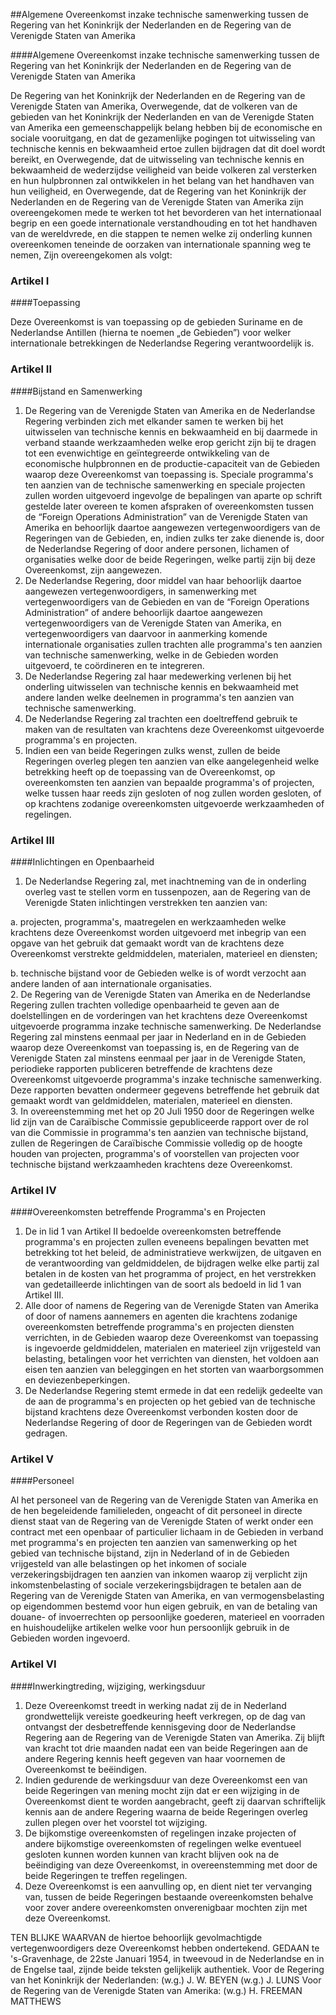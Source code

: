 <meta http-equiv='Content-Type' content='text/html; charset=utf-8' />

##Algemene Overeenkomst inzake technische samenwerking tussen de Regering van het Koninkrijk der Nederlanden en de Regering van de Verenigde Staten van Amerika

####Algemene Overeenkomst inzake technische samenwerking tussen de Regering van het Koninkrijk der Nederlanden en de Regering van de Verenigde Staten van Amerika

De Regering van het Koninkrijk der Nederlanden en de Regering van de Verenigde Staten van Amerika, Overwegende, dat de volkeren van de gebieden van het Koninkrijk der Nederlanden en van de Verenigde Staten van Amerika een gemeenschappelijk belang hebben bij de economische en sociale vooruitgang, en dat de gezamenlijke pogingen tot uitwisseling van technische kennis en bekwaamheid ertoe zullen bijdragen dat dit doel wordt bereikt, en Overwegende, dat de uitwisseling van technische kennis en bekwaamheid de wederzijdse veiligheid van beide volkeren zal versterken en hun hulpbronnen zal ontwikkelen in het belang van het handhaven van hun veiligheid, en Overwegende, dat de Regering van het Koninkrijk der Nederlanden en de Regering van de Verenigde Staten van Amerika zijn overeengekomen mede te werken tot het bevorderen van het internationaal begrip en een goede internationale verstandhouding en tot het handhaven van de wereldvrede, en die stappen te nemen welke zij onderling kunnen overeenkomen teneinde de oorzaken van internationale spanning weg te nemen,   Zijn overeengekomen als volgt:    

### Artikel  I  

####Toepassing

Deze Overeenkomst is van toepassing op de gebieden Suriname en de Nederlandse Antillen (hierna te noemen „de Gebieden”) voor welker internationale betrekkingen de Nederlandse Regering verantwoordelijk is.  

### Artikel  II  

####Bijstand en Samenwerking

1.  De Regering van de Verenigde Staten van Amerika en de Nederlandse Regering verbinden zich met elkander samen te werken bij het uitwisselen van technische kennis en bekwaamheid en bij daarmede in verband staande werkzaamheden welke erop gericht zijn bij te dragen tot een evenwichtige en geïntegreerde ontwikkeling van de economische hulpbronnen en de productie-capaciteit van de Gebieden waarop deze Overeenkomst van toepassing is. Speciale programma's ten aanzien van de technische samenwerking en speciale projecten zullen worden uitgevoerd ingevolge de bepalingen van aparte op schrift gestelde later overeen te komen afspraken of overeenkomsten tussen de “Foreign Operations Administration” van de Verenigde Staten van Amerika en behoorlijk daartoe aangewezen vertegenwoordigers van de Regeringen van de Gebieden, en, indien zulks ter zake dienende is, door de Nederlandse Regering of door andere personen, lichamen of organisaties welke door de beide Regeringen, welke partij zijn bij deze Overeenkomst, zijn aangewezen.   
2.  De Nederlandse Regering, door middel van haar behoorlijk daartoe aangewezen vertegenwoordigers, in samenwerking met vertegenwoordigers van de Gebieden en van de “Foreign Operations Administration” of andere behoorlijk daartoe aangewezen vertegenwoordigers van de Verenigde Staten van Amerika, en vertegenwoordigers van daarvoor in aanmerking komende internationale organisaties zullen trachten alle programma's ten aanzien van technische samenwerking, welke in de Gebieden worden uitgevoerd, te coördineren en te integreren.   
3.  De Nederlandse Regering zal haar medewerking verlenen bij het onderling uitwisselen van technische kennis en bekwaamheid met andere landen welke deelnemen in programma's ten aanzien van technische samenwerking.   
4.  De Nederlandse Regering zal trachten een doeltreffend gebruik te maken van de resultaten van krachtens deze Overeenkomst uitgevoerde programma's en projecten.   
5.  Indien een van beide Regeringen zulks wenst, zullen de beide Regeringen overleg plegen ten aanzien van elke aangelegenheid welke betrekking heeft op de toepassing van de Overeenkomst, op overeenkomsten ten aanzien van bepaalde programma's of projecten, welke tussen haar reeds zijn gesloten of nog zullen worden gesloten, of op krachtens zodanige overeenkomsten uitgevoerde werkzaamheden of regelingen.   

### Artikel  III  

####Inlichtingen en Openbaarheid

1.  De Nederlandse Regering zal, met inachtneming van de in onderling overleg vast te stellen vorm en tussenpozen, aan de Regering van de Verenigde Staten inlichtingen verstrekken ten aanzien van: 

a. projecten, programma's, maatregelen en werkzaamheden welke krachtens deze Overeenkomst worden uitgevoerd met inbegrip van een opgave van het gebruik dat gemaakt wordt van de krachtens deze Overeenkomst verstrekte geldmiddelen, materialen, materieel en diensten;  

b. technische bijstand voor de Gebieden welke is of wordt verzocht aan andere landen of aan internationale organisaties.     
2.  De Regering van de Verenigde Staten van Amerika en de Nederlandse Regering zullen trachten volledige openbaarheid te geven aan de doelstellingen en de vorderingen van het krachtens deze Overeenkomst uitgevoerde programma inzake technische samenwerking. De Nederlandse Regering zal minstens eenmaal per jaar in Nederland en in de Gebieden waarop deze Overeenkomst van toepassing is, en de Regering van de Verenigde Staten zal minstens eenmaal per jaar in de Verenigde Staten, periodieke rapporten publiceren betreffende de krachtens deze Overeenkomst uitgevoerde programma's inzake technische samenwerking. Deze rapporten bevatten ondermeer gegevens betreffende het gebruik dat gemaakt wordt van geldmiddelen, materialen, materieel en diensten.   
3.  In overeenstemming met het op 20 Juli 1950 door de Regeringen welke lid zijn van de Caraïbische Commissie gepubliceerde rapport over de rol van die Commissie in programma's ten aanzien van technische bijstand, zullen de Regeringen de Caraïbische Commissie volledig op de hoogte houden van projecten, programma's of voorstellen van projecten voor technische bijstand werkzaamheden krachtens deze Overeenkomst.   

### Artikel  IV  

####Overeenkomsten betreffende Programma's en Projecten

1.  De in lid 1 van Artikel II bedoelde overeenkomsten betreffende programma's en projecten zullen eveneens bepalingen bevatten met betrekking tot het beleid, de administratieve werkwijzen, de uitgaven en de verantwoording van geldmiddelen, de bijdragen welke elke partij zal betalen in de kosten van het programma of project, en het verstrekken van gedetailleerde inlichtingen van de soort als bedoeld in lid 1 van Artikel III.   
2.  Alle door of namens de Regering van de Verenigde Staten van Amerika of door of namens aannemers en agenten die krachtens zodanige overeenkomsten betreffende programma's en projecten diensten verrichten, in de Gebieden waarop deze Overeenkomst van toepassing is ingevoerde geldmiddelen, materialen en materieel zijn vrijgesteld van belasting, betalingen voor het verrichten van diensten, het voldoen aan eisen ten aanzien van beleggingen en het storten van waarborgsommen en deviezenbeperkingen.   
3.  De Nederlandse Regering stemt ermede in dat een redelijk gedeelte van de aan de programma's en projecten op het gebied van de technische bijstand krachtens deze Overeenkomst verbonden kosten door de Nederlandse Regering of door de Regeringen van de Gebieden wordt gedragen.   

### Artikel  V  

####Personeel

Al het personeel van de Regering van de Verenigde Staten van Amerika en de hen begeleidende familieleden, ongeacht of dit personeel in directe dienst staat van de Regering van de Verenigde Staten of werkt onder een contract met een openbaar of particulier lichaam in de Gebieden in verband met programma's en projecten ten aanzien van samenwerking op het gebied van technische bijstand, zijn in Nederland of in de Gebieden vrijgesteld van alle belastingen op het inkomen of sociale verzekeringsbijdragen ten aanzien van inkomen waarop zij verplicht zijn inkomstenbelasting of sociale verzekeringsbijdragen te betalen aan de Regering van de Verenigde Staten van Amerika, en van vermogensbelasting op eigendommen bestemd voor hun eigen gebruik, en van de betaling van douane- of invoerrechten op persoonlijke goederen, materieel en voorraden en huishoudelijke artikelen welke voor hun persoonlijk gebruik in de Gebieden worden ingevoerd.  

### Artikel  VI  

####Inwerkingtreding, wijziging, werkingsduur

1.  Deze Overeenkomst treedt in werking nadat zij de in Nederland grondwettelijk vereiste goedkeuring heeft verkregen, op de dag van ontvangst der desbetreffende kennisgeving door de Nederlandse Regering aan de Regering van de Verenigde Staten van Amerika. Zij blijft van kracht tot drie maanden nadat een van beide Regeringen aan de andere Regering kennis heeft gegeven van haar voornemen de Overeenkomst te beëindigen.   
2.  Indien gedurende de werkingsduur van deze Overeenkomst een van beide Regeringen van mening mocht zijn dat er een wijziging in de Overeenkomst dient te worden aangebracht, geeft zij daarvan schriftelijk kennis aan de andere Regering waarna de beide Regeringen overleg zullen plegen over het voorstel tot wijziging.   
3.  De bijkomstige overeenkomsten of regelingen inzake projecten of andere bijkomstige overeenkomsten of regelingen welke eventueel gesloten kunnen worden kunnen van kracht blijven ook na de beëindiging van deze Overeenkomst, in overeenstemming met door de beide Regeringen te treffen regelingen.   
4.  Deze Overeenkomst is een aanvulling op, en dient niet ter vervanging van, tussen de beide Regeringen bestaande overeenkomsten behalve voor zover andere overeenkomsten onverenigbaar mochten zijn met deze Overeenkomst.   

TEN BLIJKE WAARVAN de hiertoe behoorlijk gevolmachtigde vertegenwoordigers deze Overeenkomst hebben ondertekend. GEDAAN te 's-Gravenhage, de 22ste Januari 1954, in tweevoud in de Nederlandse en in de Engelse taal, zijnde beide teksten gelijkelijk authentiek. Voor de Regering van het Koninkrijk der Nederlanden: (w.g.) J. W. BEYEN (w.g.) J. LUNS Voor de Regering van de Verenigde Staten van Amerika: (w.g.) H. FREEMAN MATTHEWS  

